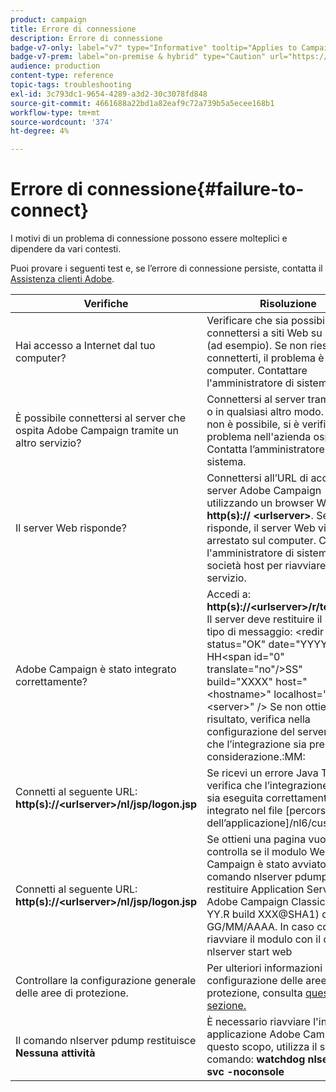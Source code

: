 ```yaml
---
product: campaign
title: Errore di connessione
description: Errore di connessione
badge-v7-only: label="v7" type="Informative" tooltip="Applies to Campaign Classic v7 only"
badge-v7-prem: label="on-premise & hybrid" type="Caution" url="https://experienceleague.adobe.com/docs/campaign-classic/using/installing-campaign-classic/architecture-and-hosting-models/hosting-models-lp/hosting-models.html" tooltip="Applies to on-premise and hybrid deployments only"
audience: production
content-type: reference
topic-tags: troubleshooting
exl-id: 3c793dc1-9654-4289-a3d2-30c3078fd848
source-git-commit: 4661688a22bd1a82eaf9c72a739b5a5ecee168b1
workflow-type: tm+mt
source-wordcount: '374'
ht-degree: 4%

---
```


# Errore di connessione{#failure-to-connect}



I motivi di un problema di connessione possono essere molteplici e dipendere da vari contesti.

Puoi provare i seguenti test e, se l’errore di connessione persiste, contatta il [Assistenza clienti Adobe](https://helpx.adobe.com/it/enterprise/admin-guide.html/enterprise/using/support-for-experience-cloud.ug.html).



<table> 
<thead> 
<tr> 
<th>Verifiche<br /> </th> 
<th>Risoluzione<br /> </th> 
</tr> 
</thead> 
<tbody> 
<tr> 
<td>Hai accesso a Internet dal tuo computer?</td> 
<td>Verificare che sia possibile connettersi a siti Web su Internet (ad esempio). Se non riesci a connetterti, il problema è sul computer. Contattare l'amministratore di sistema.</td>
</tr>
<tr> 
<td>È possibile connettersi al server che ospita Adobe Campaign tramite un altro servizio?</td> 
<td>Connettersi al server tramite SSH o in qualsiasi altro modo. Se ciò non è possibile, si è verificato un problema nell'azienda ospitante. Contatta l’amministratore di sistema.</td>
</tr>
<tr> 
<td>Il server Web risponde?</td> 
<td>Connettersi all’URL di accesso al server Adobe Campaign utilizzando un browser Web: <b>http(s):// &lt;urlserver&gt;</b>. Se non risponde, il server Web viene arrestato sul computer. Contattare l'amministratore di sistema della società host per riavviare il servizio.</td>
</tr>
<tr> 
<td>Adobe Campaign è stato integrato correttamente?</td> 
<td>Accedi a: <b>http(s)://&lt;urlserver&gt;/r/test</b> URL. Il server deve restituire il seguente tipo di messaggio: &lt;redir status="OK" date="YYYY/MM/DD HH&lt;span id="0" translate="no"/&gt;SS" build="XXXX" host="&lt;hostname&gt;" localhost="&lt;server&gt;" /&gt;
Se non ottieni questo risultato, verifica nella configurazione del server web che l’integrazione sia presa in considerazione.:MM:</td>
</tr>
<tr> 
<td>Connetti al seguente URL: <b>http(s)://&lt;urlserver&gt;/nl/jsp/logon.jsp</b></td>
<td>Se ricevi un errore Java Tomcat, verifica che l’integrazione JAVA sia eseguita correttamente. È integrato nel file [percorso dell’applicazione]/nl6/customer.sh</td>
</tr>
<tr> 
<td>Connetti al seguente URL: <b>http(s)://&lt;urlserver&gt;/nl/jsp/logon.jsp</b></td>
<td>Se ottieni una pagina vuota, controlla se il modulo Web Adobe Campaign è stato avviato. Il comando nlserver pdump deve restituire Application Server for Adobe Campaign Classic (7.X YY.R build XXX@SHA1) di GG/MM/AAAA. In caso contrario, riavviare il modulo con il comando nlserver start web</td>
</tr>
<tr>
<td>Controllare la configurazione generale delle aree di protezione.</td>
<td>Per ulteriori informazioni sulla configurazione delle aree di protezione, consulta <a href="https://experienceleague.adobe.com/docs/campaign-classic/using/installing-campaign-classic/additional-configurations/configuring-campaign-server.html#configuring-campaign-server"/>questa sezione.</a></td>
</tr>
<tr>
<td>Il comando nlserver pdump restituisce <b>Nessuna attività</b></td>
<td>È necessario riavviare l'intera applicazione Adobe Campaign. A questo scopo, utilizza il seguente comando: <b>watchdog nlserver -svc -noconsole</b></td>
</tr>
</tbody> 
</table>
